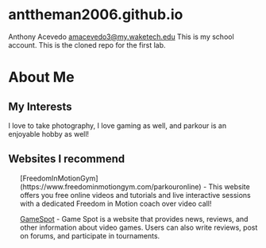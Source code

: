 # anttheman2006.github.io
Anthony Acevedo
amacevedo3@my.waketech.edu
This is my school account.
This is the cloned repo for the first lab.
<h1>About Me</h1>

<h2>My Interests</h2>
<p>I love to take photography, I love gaming as well, and parkour is an enjoyable hobby as well!</p>

<h2>Websites I recommend</h2>
<ul>
[FreedomInMotionGym](https://www.freedominmotiongym.com/parkouronline)</a> - This website offers you free online videos and tutorials and live interactive sessions with a dedicated Freedom in Motion coach over video call!</li>

[GameSpot](https://www.gamespot.com/)</a> - Game Spot is a website that provides news, reviews, and other information about video games. Users can also write reviews, post on forums, and participate in tournaments.</li>
</ul>


